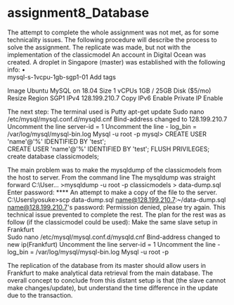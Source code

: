 # assignment8_Database


The attempt to complete the whole assignment was not met, as for some technicality issues. 
The following procedure will describe the process to solve the assignment. The replicate was made, but not with the implementation of the classicmodel
An account in Digital Ocean was created. A droplet in Singapore (master) was established with the following info:
•  
mysql-s-1vcpu-1gb-sgp1-01
Add tags

Image
 Ubuntu MySQL on 18.04
Size
1 vCPUs
1GB / 25GB Disk
($5/mo)
Resize
Region
SGP1
IPv4
128.199.210.7 Copy
IPv6
Enable
Private IP
Enable

The next step:
The terminal used is Putty
apt-get update
Sudo nano /etc/mysql/mysql.conf.d/mysqld.cnf
Bind-address changed to 128.199.210.7
Uncomment the line server-id               = 1
Uncomment the line - log_bin                 = /var/log/mysql/mysql-bin.log
Mysql -u root -p
mysql> CREATE USER 'name'@'%' IDENTIFIED BY 'test';                             
CREATE USER 'name'@'%' IDENTIFIED BY 'test';
FLUSH PRIVILEGES;
create database classicmodels;

The main problem was to make the mysqldump of the classicmodels from the host to server.
From the command line
The mysqldump was straight forward
C:\User\... >mysqldump -u root -p classicmodels > data-dump.sql
Enter password: ****
An attempt to make a copy of the file to the server. 
C:\Users\yosuke>scp data-dump.sql name@128.199.210.7:~/data-dump.sql
name@128.199.210.7's password:
Permission denied, please try again.
This technical issue prevented to complete the rest.
The plan for the rest was as follow (if the classicmodel could be used):
Make the same slave setup in Frankfurt  
Sudo nano /etc/mysql/mysql.conf.d/mysqld.cnf
Bind-address changed to new ip(Frankfurt) 
Uncomment the line server-id               = 1
Uncomment the line - log_bin                 = /var/log/mysql/mysql-bin.log
Mysql -u root -p

The replication of the database from its master should allow users in Frankfurt to make analytical data retrieval from the main database. The overall concept to conclude from this distant setup is that (the slave cannot make changes/update), but understand the time difference in the update due to the transaction. 
   


